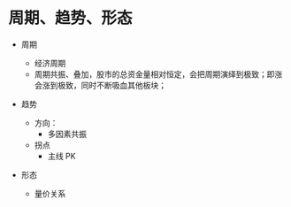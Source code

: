 # 周期、趋势、形态

- 周期

  - 经济周期
  - 周期共振、叠加，股市的总资金量相对恒定，会把周期演绎到极致；即涨会涨到极致，同时不断吸血其他板块；

- 趋势

  - 方向：
    - 多因素共振
  - 拐点
    - 主线 PK

- 形态

  - 量价关系
